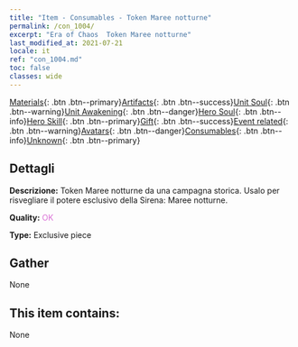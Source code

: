 ```yaml
---
title: "Item - Consumables - Token Maree notturne"
permalink: /con_1004/
excerpt: "Era of Chaos  Token Maree notturne"
last_modified_at: 2021-07-21
locale: it
ref: "con_1004.md"
toc: false
classes: wide
---
```

 [Materials](/ItemsIT/){: .btn .btn--primary}[Artifacts](/ItemsIT/Artifacts/){: .btn .btn--success}[Unit Soul](/ItemsIT/UnitSoul/){: .btn .btn--warning}[Unit Awakening](/ItemsIT/UnitAwakening/){: .btn .btn--danger}[Hero Soul](/ItemsIT/HeroSoul/){: .btn .btn--info}[Hero Skill](/ItemsIT/HeroSkill/){: .btn .btn--primary}[Gift](/ItemsIT/Gift/){: .btn .btn--success}[Event related](/ItemsIT/Events/){: .btn .btn--warning}[Avatars](/ItemsIT/Avatars/){: .btn .btn--danger}[Consumables](/ItemsIT/Consumables/){: .btn .btn--info}[Unknown](/ItemsIT/Unknown/){: .btn .btn--primary}

## Dettagli
 **Descrizione:** Token Maree notturne da una campagna storica. Usalo per risvegliare il potere esclusivo della Sirena: Maree notturne.

 **Quality:** <span style="color: #DA70D6">OK</span>

 **Type:** Exclusive piece

## Gather

  None

## This item contains:

  None

